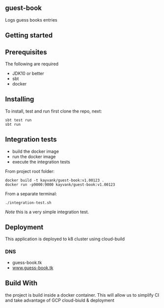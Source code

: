 guest-book
--
Logs guess books entries

## Getting started


## Prerequisites
The following are required
- JDK10 or better
- sbt 
- docker

## Installing
To install, test and run first clone the repo, next:
```
sbt test run
sbt run
```

## Integration tests
- build the docker image 
- run the docker image
- execute the integration tests

From project root folder:
```
docker build -t kayvank/guest-book:v1.00123 .
docker run -p9000:9000 kayvank/guest-book:v1.00123 
```
From a separate terminal:
```
./integration-test.sh
```
*Note* this is a very simple integration test.

## Deployment
This application is deployed to k8 cluster using cloud-build 

### DNS 
- guess-book.tk
- www.guess-book.tk

## Build With
the project is build inside a docker container. This will allow us to simplify CI and take advantage of GCP cloud-biuld & deployment
